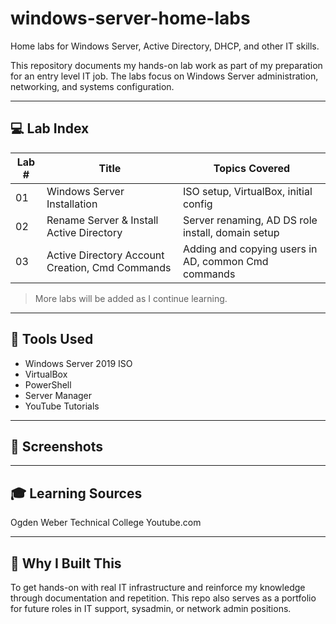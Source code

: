 # windows-server-home-labs

Home labs for Windows Server, Active Directory, DHCP, and other IT skills.


This repository documents my hands-on lab work as part of my preparation for an entry level IT job. The labs focus on Windows Server administration, networking, and systems configuration.

---

## 💻 Lab Index

| Lab # | Title                        | Topics Covered                          |
|-------|------------------------------|------------------------------------------|
| 01    | Windows Server Installation  | ISO setup, VirtualBox, initial config    |
| 02    | Rename Server & Install Active Directory | Server renaming, AD DS role install, domain setup |
| 03    | Active Directory Account Creation, Cmd Commands | Adding and copying users in AD, common Cmd commands |

> More labs will be added as I continue learning.

---

## 🧰 Tools Used

- Windows Server 2019 ISO
- VirtualBox
- PowerShell
- Server Manager
- YouTube Tutorials

---

## 📸 Screenshots


---

## 🎓 Learning Sources
Ogden Weber Technical College
Youtube.com



---

## 🧠 Why I Built This

To get hands-on with real IT infrastructure and reinforce my knowledge through documentation and repetition. This repo also serves as a portfolio for future roles in IT support, sysadmin, or network admin positions.

